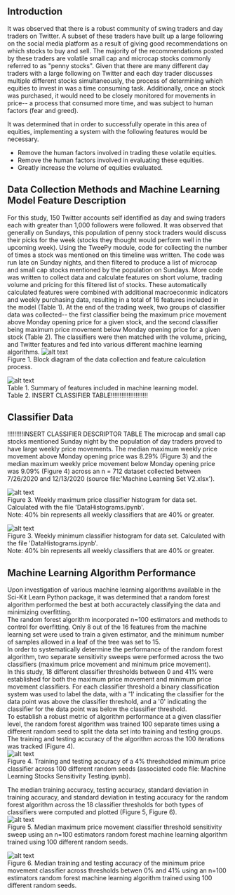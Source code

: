 ## Introduction
It was observed that there is a robust community of swing traders and day traders on Twitter. A subset of these traders have built up a large following on the social media platform as a result of giving good recommendations on which stocks to buy and sell. The majority of the recommendations posted by these traders are volatile small cap and microcap stocks commonly referred to as "penny stocks".
Given that there are many different day traders with a large following on Twitter and each day trader discusses multiple different stocks simultaneously, the process of determining which equities to invest in was a time consuming task. Additionally, once an stock was purchased, it would need to be closely monitored for movements in price-- a process that consumed more time, and was subject to human factors (fear and greed). 

It was determined that in order to successfully operate in this area of equities, implementing a system with the following features would be necessary.  
  + Remove the human factors involved in trading these volatile equities.  
  + Remove the human factors involved in evaluating these equities.  
  + Greatly increase the volume of equities evaluated.  

## Data Collection Methods and Machine Learning Model Feature Description
For this study, 150 Twitter accounts self identified as day and swing traders each with greater than 1,000 followers were followed. It was observed that generally on Sundays, this population of penny stock traders would discuss their picks for the week (stocks they thought would perform well in the upcoming week). Using the TweePy module, code for collecting the number of times a stock was mentioned on this timeline was written. The code was run late on Sunday nights, and then filtered to produce a list of microcap and small cap stocks mentioned by the population on Sundays. More code was written to collect data and calculate features on short volume, trading volume and pricing for this filtered list of stocks. These automatically calculated features were combined with additional macroeconmic indicators and weekly purchasing data, resulting in a total of 16 features included in the model (Table 1). At the end of the trading week, two groups of classifier data was collected-- the first classifier being the maximum price movement above Monday opening price for a given stock, and the second classifier being maximum price movement below Monday opening price for a given stock (Table 2). The classifiers were then matched with the volume, pricing, and Twitter features and fed into various different machine learning algorithms.
![alt text](https://github.com/jjanscode/Machine-Learning-Stocks/blob/main/Block%20Diagram.png)  
Figure 1. Block diagram of the data collection and feature calculation process. 
  
    
![alt text](https://github.com/jjanscode/Machine-Learning-Stocks/blob/main/Feature%20Summary.png)  
Table 1. Summary of features included in machine learning model.  
Table 2. INSERT CLASSIFIER TABLE!!!!!!!!!!!!!!!!!!!!!  
  
  
  
  
## Classifier Data
!!!!!!!!!INSERT CLASSIFIER DESCRIPTOR TABLE 
The microcap and small cap stocks mentioned Sunday night by the population of day traders proved to have large weekly price movements. The median maximum weekly price movement above Monday opening price was 8.29% (Figure 3) and the median maximum weekly price movement below Monday opening price was 9.09% (Figure 4) across an n = 712 dataset collected between 7/26/2020 and 12/13/2020 (source file:'Machine Learning Set V2.xlsx').  

![alt text](https://github.com/jjanscode/Machine-Learning-Stocks/blob/main/Max%20Up%20Classifiers.png)   
Figure 3. Weekly maximum price classifier histogram for data set. Calculated with the file 'DataHistograms.ipynb'.  
Note: 40% bin represents all weekly classifiers that are 40% or greater.  

![alt text](https://github.com/jjanscode/Machine-Learning-Stocks/blob/main/Max%20Down%20Classifiers.png)   
Figure 3. Weekly minimum classifier histogram for data set. Calculated with the file 'DataHistograms.ipynb'.  
Note: 40% bin represents all weekly classifiers that are 40% or greater.  
  
  
  
  
## Machine Learning Algorithm Performance
Upon investigation of various machine learning algorithms available in the Sci-Kit Learn Python package, it was determined that a random forest algorithm performed the best at both accuractely classifying the data and minimizing overfitting.  
The random forest algorithm incorporated n=100 estimators and methods to control for overfitting. Only 8 out of the 16 features from the machine learning set were used to train a given estimator, and the minimum number of samples allowed in a leaf of the tree was set to 15.  
In order to systematically determine the performance of the random forest algorithm, two separate sensitivity sweeps were performed across the two classifiers (maximum price movement and minimum price movement).  
In this study, 18 different classifier thresholds between 0 and 41% were established for both the maximum price movement and minimum price movement classifiers. For each classifier threshold a binary classification system was used to label the data, with a '1' indicating the classifier for the data point was above the classifier threshold, and a '0' indicating the classifier for the data point was below the classifier threshold.  
To establish a robust metric of algorithm performance at a given classifier level, the random forest algorithm was trained 100 separate times using a different random seed to split the data set into training and testing groups. The training and testing accuracy of the algorithm across the 100 iterations was tracked (Figure 4).  
![alt text](https://github.com/jjanscode/Machine-Learning-Stocks/blob/main/Four%20Down%20Random%20Seed%20Sweep.png)  
Figure 4. Training and testing accuracy of a 4% thresholded minimum price classifier across 100 different random seeds (associated code file: Machine Learning Stocks Sensitivity Testing.ipynb).  
  
The median training accuracy, testing accuracy, standard deviation in training accuracy, and standard deviation in testing accuracy for the random forest algorithm across the 18 classifier thresholds for both types of classifiers were computed and plotted (Figure 5, Figure 6).  
![alt text](https://github.com/jjanscode/Machine-Learning-Stocks/blob/main/Max%20Up%20Sensitivity.png)  
Figure 5. Median maximum price movement classifier threshold sensitivity sweep using an n=100 estimators random forest machine learning algorithm trained using 100 different random seeds.  
  
![alt text](https://github.com/jjanscode/Machine-Learning-Stocks/blob/main/Max%20Down%20Sensitivity.png)  
Figure 6. Median training and testing accuracy of the minimum price movement classifier across thresholds betwen 0% and 41% using an n=100 estimators random forest machine learning algorithm trained using 100 different random seeds. 
  
  
